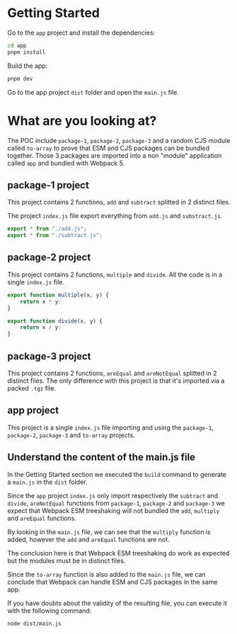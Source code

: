 # Getting Started

Go to the `app` project and install the dependencies:

```bash
cd app
pnpm install
```

Build the app:

```bash
pnpm dev
```

Go to the app project `dist` folder and open the `main.js` file.

# What are you looking at?

The POC include `package-1`, `package-2`, `package-3` and a random CJS module called `to-array` to prove that ESM and CJS packages can be bundled together. Those 3 packages are imported into a non "module" application called `app` and bundled with Webpack 5.

## package-1 project

This project contains 2 functions, `add` and `subtract` splitted in 2 distinct files. 

The project `index.js` file export everything from `add.js` and `substract.js`.

```js
export * from "./add.js";
export * from "./subtract.js";
```

## package-2 project

This project contains 2 functions, `multiple` and `divide`. All the code is in a single `index.js` file.

```js
export function multiple(x, y) {
    return x * y;
}

export function divide(x, y) {
    return x / y;
}
```

## package-3 project

This project contains 2 functions, `areEqual` and `areNotEqual` splitted in 2 distinct files. The only difference with this project is that it's imported via a packed `.tgz` file.

## app project

This project is a single `index.js` file importing and using the `package-1`, `package-2`, `package-3` and `to-array` projects.

## Understand the content of the main.js file

In the Getting Started section we executed the `build` command to generate a `main.js` in the `dist` folder.

Since the `app` project `index.js` only import respectively the `subtract` and `divide`, `areNotEqual` functions from `package-1`, `package-2` and `package-3` we expect that Webpack ESM treeshaking will not bundled the `add`, `multiply` and `areEqual` functions.

By looking in the `main.js` file, we can see that the `multiply` function is added, however the `add` and `areEqual` functions are not.

The conclusion here is that Webpack ESM treeshaking do work as expected but the modules must be in distinct files.

Since the `to-array` function is also added to the `main.js` file, we can conclude that Webpack can handle ESM and CJS packages in the same app.

If you have doubts about the validity of the resulting file, you can execute it with the following command:

```bash
node dist/main.js
```

